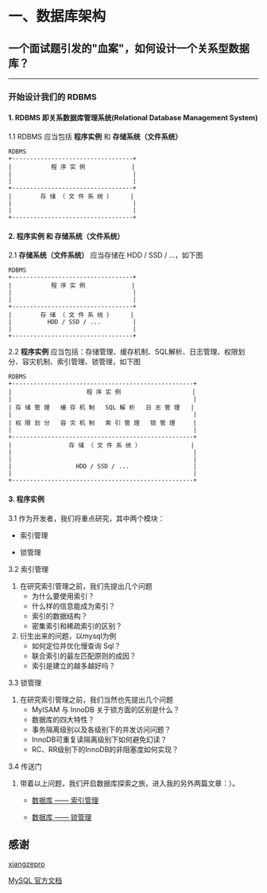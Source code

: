 # 一、数据库架构

## 一个面试题引发的"血案"，如何设计一个关系型数据库？

-----

### 开始设计我们的 RDBMS

#### 1. RDBMS 即关系数据库管理系统(Relational Database Management System)

1.1 RDBMS 应当包括 **程序实例** 和 **存储系统（文件系统）**

```
RDBMS
+----------------------------------+
|           程 序 实 例             |
|                                  |
|                                  |
+----------------------------------+
|        存 储 （ 文 件 系 统 ）     |
|                                  |
|                                  |
+----------------------------------+
```


#### 2. **程序实例** 和 **存储系统（文件系统）**

2.1 **存储系统（文件系统）** 应当存储在 HDD / SSD / ...，如下图

```
RDBMS
+----------------------------------+
|           程 序 实 例             |
|                                  |
|                                  |
+----------------------------------+
|        存 储 （ 文 件 系 统 ）     |
|          HDD / SSD / ...         |
|                                  |
+----------------------------------+
```


2.2 **程序实例** 应当包括：存储管理、缓存机制、SQL解析、日志管理、权限划分、容灾机制、索引管理、锁管理，如下图


```
RDBMS
+---------------------------------------------------+
|                     程 序 实 例                    |
|                                                   |
| 存 储 管 理   缓 存 机 制   SQL 解 析   日 志 管 理   |
|                                                   |
| 权 限 划 分   容 灾 机 制   索 引 管 理   锁 管 理     |
|                                                   |
+---------------------------------------------------+
|                存 储 （ 文 件 系 统 ）              |
|                                                   |
|                                                   |
|                  HDD / SSD / ...                  |
|                                                   |
+---------------------------------------------------+
```

#### 3. **程序实例**

3.1 作为开发者，我们将重点研究，其中两个模块：
 - 索引管理

 - 锁管理
 
3.2 索引管理
 
 1. 在研究索引管理之前，我们先提出几个问题
     - 为什么要使用索引？
     - 什么样的信息能成为索引？
     - 索引的数据结构？
     - 密集索引和稀疏索引的区别？
 2. 衍生出来的问题，以mysql为例
     - 如何定位并优化慢查询 Sql？
     - 联合索引的最左匹配原则的成因？
     - 索引是建立的越多越好吗？

3.3 锁管理

 1. 在研究索引管理之前，我们当然也先提出几个问题
     - MyISAM 与 InnoDB 关于锁方面的区别是什么？
     - 数据库的四大特性？
     - 事务隔离级别以及各级别下的并发访问问题？
     - InnoDB可重复读隔离级别下如何避免幻读？
     - RC、RR级别下的InnoDB的非阻塞度如何实现？

3.4 传送门

  1. 带着以上问题，我们开启数据库探索之旅，进入我的另外两篇文章：）。
  
     - [数据库 —— 索引管理](./数据库——2_索引管理.md)
    
     - [数据库 —— 锁管理](./数据库——3_锁管理_pending.md)
     
     

## 感谢

[xiangzepro](https://www.imooc.com/t/4264265)

[MySQL 官方文档](https://dev.mysql.com/doc/refman/8.0/en/innodb-locking.html)
